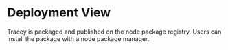 # Deployment View

Tracey is packaged and published on the node package registry. Users can install the package with a node package manager.
